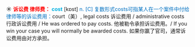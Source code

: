 ☀ <font color="red">**诉讼费 律师费：**</font>
<font color="sky blue">**cost**</font> [kɒst] 
<font color="#0070c0">n. [C] 复数形式costs可指某人在一个案件中付给律师等的诉讼费用：</font>court（美）, legal costs 诉讼费用 / administrative costs 行政诉讼费用 / He was ordered to pay costs. 他被勒令承担诉讼费用。/ If you win your case you will normally be awarded costs. 如果你赢了官司，通常诉讼费用由对方承担。

